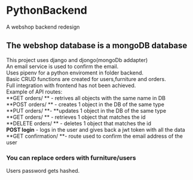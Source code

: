 # PythonBackend
A webshop backend redesign  
## The webshop database is a mongoDB database  
This project uses django and djongo(mongoDb addapter)  
An email service is used to confirm the email.  
Uses pipenv for a python enviroment in folder backend.  
Basic CRUD functions are created for users,furniture and orders.  
Full integration with frontend has not been achieved.   
Example of API routes:  
  **GET orders/  ** - retrives all objects with the same name in DB  
  **POST orders/ ** - creates 1 object in the DB of the same type  
  **PUT orders/ **- **updates 1 object in the DB of the same type  
  **GET orders/<id> ** - retrieves 1 object that matches the id   
  **DELETE orders/<id> ** - deletes 1 object that matches the id  
  **POST login** - logs in the user and gives back a jwt token with all the data   
  **GET confirmation/<confirmationString> **- route used to confirm the email address of the user  
### You can replace orders with furniture/users  
Users password gets hashed.  
